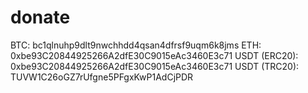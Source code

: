 # donate
BTC:
bc1qlnuhp9dlt9nwchhdd4qsan4dfrsf9uqm6k8jms
ETH: 
0xbe93C20844925266A2dfE30C9015eAc3460E3c71
USDT (ERC20):
0xbe93C20844925266A2dfE30C9015eAc3460E3c71
USDT (TRC20):
TUVW1C26oGZ7rUfgne5PFgxKwP1AdCjPDR
